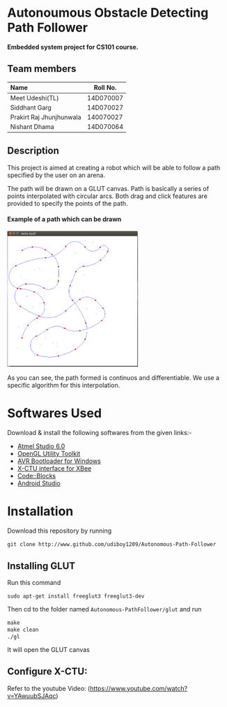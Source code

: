 Autonoumous Obstacle Detecting Path Follower
===========================================

**Embedded system project for CS101 course.**

Team members
-----------

|Name | Roll No.|
|:-----|---------|
| Meet Udeshi(TL) | 14D070007 |
| Siddhant Garg | 14D070027 |
| Prakirt Raj Jhunjhunwala | 140070027 |
| Nishant Dhama | 14D070064 |

Description
-----------

This project is aimed at creating a robot
which will be able to follow a path specified
by the user on an arena.

The path will be drawn on a GLUT canvas.
Path is basically a series of points interpolated with circular arcs.
Both drag and click features are provided to specify the points of the path.

#### Example of a path which can be drawn

<img alt="Sample path drawn on GLUT canvas" src="https://raw.githubusercontent.com/udiboy1209/Autonomous-Path-Follower/master/sample_path.png" width="300" height="auto" align="centre"/>

As you can see, the path formed is continuos and differentiable.
We use a specific algorithm for this interpolation.

Softwares Used
==============
Download & install the following softwares from the given links:-
 * [Atmel Studio 6.0](http://www.atmel.com/microsite/atmel_studio6/)
 * [OpenGL Utility Toolkit](https://www.opengl.org/resources/libraries/glut/)
 * [AVR Bootloader for Windows](http://www.nex-robotics.com/resources/avr-bootloader.html)
 * [X-CTU interface  for XBee](http://www.digi.com/support/kbase/kbaseresultdetl?id=2125)
 * [Code::Blocks](http://www.codeblocks.org/)
 * [Android Studio](http://developer.android.com/sdk/index.html)

Installation
================

Download this repository by running

    git clone http://www.github.com/udiboy1209/Autonomous-Path-Follower

Installing GLUT
---------------

Run this command

    sudo apt-get install freeglut3 freeglut3-dev

Then cd to the folder named `Autonomous-PathFollower/glut` and run

    make
    make clean
    ./gl

It will open the GLUT canvas

Configure X-CTU:
-------------------

Refer to the youtube Video: (https://www.youtube.com/watch?v=YAwuubSJAqc)
